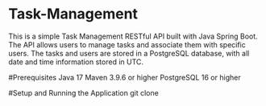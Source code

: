 # Task-Management
This is a simple Task Management RESTful API built with Java Spring Boot. The API allows users to manage tasks and associate them with specific users. The tasks and users are stored in a PostgreSQL database,
with all date and time information stored in UTC.

#Prerequisites
Java 17
Maven 3.9.6 or higher
PostgreSQL 16 or higher

#Setup and Running the Application
git clone 
